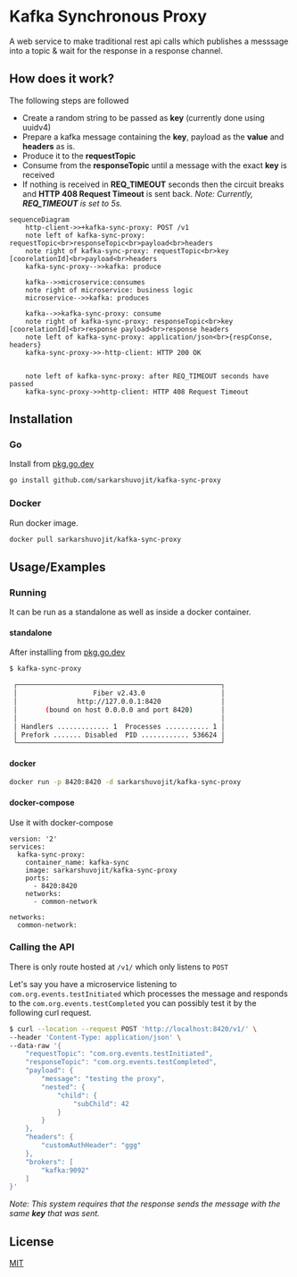 
# Kafka Synchronous Proxy

A web service to make traditional rest api calls which publishes a messsage into a topic & wait for the response in a response channel.

## How does it work?

The following steps are followed 

- Create a random string  to be passed as **key** (currently done using uuidv4)
- Prepare a kafka message containing the **key**, payload as the **value** and **headers** as is.
- Produce it to the **requestTopic**
- Consume from the **responseTopic** until a message with the exact **key** is received
- If nothing is received in **REQ_TIMEOUT** seconds then the circuit breaks and **HTTP 408 Request Timeout** is sent back.
*Note: Currently, **REQ_TIMEOUT** is set to 5s.*

```mermaid
sequenceDiagram
    http-client->>+kafka-sync-proxy: POST /v1 
    note left of kafka-sync-proxy: requestTopic<br>responseTopic<br>payload<br>headers  
    note right of kafka-sync-proxy: requestTopic<br>key [coorelationId]<br>payload<br>headers  
    kafka-sync-proxy-->>kafka: produce

    kafka-->>microservice:consumes
    note right of microservice: business logic
    microservice-->>kafka: produces

    kafka-->>kafka-sync-proxy: consume 
    note right of kafka-sync-proxy: responseTopic<br>key [coorelationId]<br>response payload<br>response headers  
    note left of kafka-sync-proxy: application/json<br>{respConse, headers}  
    kafka-sync-proxy->>-http-client: HTTP 200 OK


    note left of kafka-sync-proxy: after REQ_TIMEOUT seconds have passed  
    kafka-sync-proxy->>http-client: HTTP 408 Request Timeout
```
## Installation

### Go

Install from [pkg.go.dev](https://pkg.go.dev/github.com/sarkarshuvojit/kafka-sync-proxy)

```bash
go install github.com/sarkarshuvojit/kafka-sync-proxy
```

### Docker 

Run docker image.

```bash
docker pull sarkarshuvojit/kafka-sync-proxy
```

## Usage/Examples

### Running

It can be run as a standalone as well as inside a docker container.

#### standalone

After installing from [pkg.go.dev](https://pkg.go.dev/github.com/sarkarshuvojit/kafka-sync-proxy)

```bash
$ kafka-sync-proxy

 ┌───────────────────────────────────────────────────┐
 │                   Fiber v2.43.0                   │
 │               http://127.0.0.1:8420               │
 │       (bound on host 0.0.0.0 and port 8420)       │
 │                                                   │
 │ Handlers ............. 1  Processes ........... 1 │
 │ Prefork ....... Disabled  PID ............ 536624 │
 └───────────────────────────────────────────────────┘


```

#### docker

```bash
docker run -p 8420:8420 -d sarkarshuvojit/kafka-sync-proxy
```

#### docker-compose

Use it with docker-compose

```docker-compose
version: '2'
services:
  kafka-sync-proxy:
    container_name: kafka-sync
    image: sarkarshuvojit/kafka-sync-proxy
    ports:
      - 8420:8420
    networks:
      - common-network

networks:
  common-network:
```

### Calling the API

There is only route hosted  at `/v1/` which only listens to `POST` 

Let's say you have a microservice listening to `com.org.events.testInitiated` which processes the message and responds to the `com.org.events.testCompleted` you can possibly test it by the following curl request.

```bash
$ curl --location --request POST 'http://localhost:8420/v1/' \
--header 'Content-Type: application/json' \
--data-raw '{
    "requestTopic": "com.org.events.testInitiated",
    "responseTopic": "com.org.events.testCompleted",
    "payload": {
        "message": "testing the proxy",
        "nested": {
            "child": {
                "subChild": 42
            }
        }
    },
    "headers": {
        "customAuthHeader": "ggg"
    },
    "brokers": [
        "kafka:9092"
    ]
}'
```


*Note: This system requires that the response sends the message with the same **key** that was sent.*
## License

[MIT](https://choosealicense.com/licenses/mit/)


